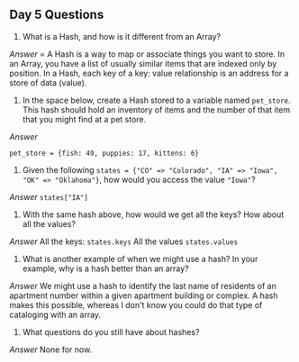 ## Day 5 Questions

1. What is a Hash, and how is it different from an Array?

*Answer* = A Hash is a way to map or associate things you want to store. In an Array, you have a list of usually similar items that are indexed only by position. In a Hash, each key of a key: value relationship is an address for a store of data (value).

1. In the space below, create a Hash stored to a variable named `pet_store`.  This hash should hold an inventory of items and the number of that item that you might find at a pet store.

*Answer*
```
pet_store = {fish: 49, puppies: 17, kittens: 6}
```

1. Given the following `states = {"CO" => "Colorado", "IA" => "Iowa", "OK" => "Oklahoma"}`, how would you access the value `"Iowa"`?

*Answer* `states["IA"]`

1. With the same hash above, how would we get all the keys?  How about all the values?

*Answer* All the keys: `states.keys`    All the values `states.values`

1. What is another example of when we might use a hash?  In your example, why is a hash better than an array?

*Answer* We might use a hash to identify the last name of residents of an apartment number within a given apartment building or complex. A hash makes this possible, whereas I don't know you could do that type of cataloging with an array.

1. What questions do you still have about hashes?

*Answer* None for now.

